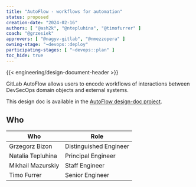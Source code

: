 ```yaml
---
title: "AutoFlow - workflows for automation"
status: proposed
creation-date: "2024-02-16"
authors: [ "@ash2k", "@ntepluhina", "@timofurrer" ]
coach: "@grzesiek"
approvers: [ "@nagyv-gitlab", "@nmezzopera" ]
owning-stage: "~devops::deploy"
participating-stages: [ "~devops::plan" ]
toc_hide: true
---
```


{{< engineering/design-document-header >}}

GitLab AutoFlow allows users to encode workflows of interactions between DevSecOps domain objects and external systems.

This design doc is available in the [AutoFlow design-doc project](https://gitlab.com/gitlab-org/architecture/autoflow/design-doc).

## Who

<!-- vale gitlab.Spelling = NO -->

| Who               | Role                   |
|-------------------|------------------------|
| Grzegorz Bizon    | Distinguished Engineer |
| Natalia Tepluhina | Principal Engineer     |
| Mikhail Mazurskiy | Staff Engineer         |
| Timo Furrer       | Senior Engineer        |

<!-- vale gitlab.Spelling = YES -->
